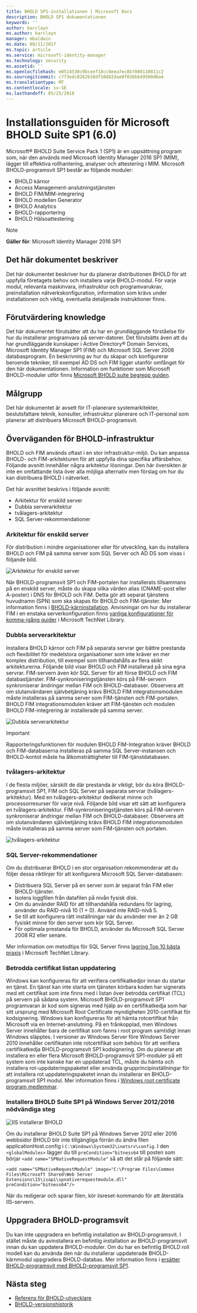 ```yaml
---
title: BHOLD SP1-installationen | Microsoft Docs
description: BHOLD SP1 dokumentationen
keywords: ''
author: barclayn
ms.author: barclayn
manager: mbaldwin
ms.date: 09/11/2017
ms.topic: article
ms.service: microsoft-identity-manager
ms.technology: security
ms.assetid: ''
ms.openlocfilehash: e0514530c9bceef18cc8eea7ec8b7060110811c2
ms.sourcegitcommit: c773edc8262b38df50d82dae0f026bb49500d0a4
ms.translationtype: MT
ms.contentlocale: sv-SE
ms.lasthandoff: 05/25/2018
---
```

# <a name="microsoft-bhold-suite-sp1-60-installation-guide"></a>Installationsguiden för Microsoft BHOLD Suite SP1 (6.0)

Microsoft® BHOLD Suite Service Pack 1 (SP1) är en uppsättning program som, när den används med Microsoft Identity Manager 2016 SP1 (MIM), lägger till effektiva rollhantering, analyser och attestering i MIM. Microsoft BHOLD-programsvit SP1 består av följande moduler:

- BHOLD kärnor
- Access Management-anslutningstjänsten
- BHOLD FIM/MIM-integrering
- BHOLD modellen Generator
- BHOLD Analytics
- BHOLD-rapportering
- BHOLD Hälsoattestering


>[!NOTE]
**Gäller för**: Microsoft Identity Manager 2016 SP1

## <a name="what-this-document-covers"></a>Det här dokumentet beskriver

Det här dokumentet beskriver hur du planerar distributionen BHOLD för att uppfylla företagets behov och installera varje BHOLD-modul. För varje modul, relevanta maskinvara, infrastruktur och programvarukrav, preinstallation nätverkskonfiguration, information som krävs under installationen och viktig, eventuella detaljerade instruktioner finns.

## <a name="pre-requisite-knowledge"></a>Förutvärdering knowledge

Det här dokumentet förutsätter att du har en grundläggande förståelse för hur du installerar programvara på server-datorer. Det förutsätts även att du har grundläggande kunskaper i Active Directory® Domain Services, Microsoft Identity Manager SP1 (FIM) och Microsoft SQL Server 2008 databasprogram. En beskrivning av hur du skapar och konfigurerar beroende tekniker, till exempel AD DS och FIM ligger utanför omfånget för den här dokumentationen. Information om funktioner som Microsoft BHOLD-moduler utför finns [Microsoft BHOLD suite begrepp guiden](https://technet.microsoft.com/library/jj134102(v=ws.10).aspx).

## <a name="audience"></a>Målgrupp

Det här dokumentet är avsett för IT-planerare systemarkitekter, beslutsfattare teknik, konsulter, infrastruktur planerare och IT-personal som planerar att distribuera Microsoft BHOLD-programsvit.

## <a name="bhold-infrastructure-considerations"></a>Överväganden för BHOLD-infrastruktur

BHOLD och FIM används oftast i en stor infrastruktur-miljö. Du kan anpassa BHOLD- och FIM-arkitekturen för att uppfylla dina specifika affärsbehov. Följande avsnitt innehåller några arkitektur lösningar. Den här översikten är inte en omfattande lista över alla möjliga alternativ men förslag om hur du kan distribuera BHOLD i nätverket.
 
Det här avsnittet beskrivs i följande avsnitt:

- Arkitektur för enskild server
- Dubbla serverarkitektur
- tvålagers-arkitektur
- SQL Server-rekommendationer

### <a name="single-server-architecture"></a>Arkitektur för enskild server

För distribution i mindre organisationer eller för utveckling, kan du installera BHOLD och FIM på samma server som SQL Server och AD DS som visas i följande bild.
 
![Arkitektur för enskild server](media/bhold-installation-guide/single.png)

När BHOLD-programsvit SP1 och FIM-portalen har installerats tillsammans på en enskild server, måste du skapa olika värden alias (CNAME-post eller A-poster) i DNS för BHOLD och FIM. Detta gör att separat tjänstens huvudnamn (SPN) som ska skapas för BHOLD och FIM-tjänster. Mer information finns i [BHOLD-kärninstallation](https://technet.microsoft.com/library/jj134095(v=ws.10).aspx).
Anvisningar om hur du installerar FIM i en enstaka serverkonfiguration finns [vanliga konfigurationer för komma-igång guider](https://technet.microsoft.com/library/ff575965.aspx) i Microsoft TechNet Library.

### <a name="dual-server-architecture"></a>Dubbla serverarkitektur

Installera BHOLD kärnor och FIM på separata servrar ger bättre prestanda och flexibilitet för medelstora organisationer som inte kräver en mer komplex distribution, till exempel som tillhandahålls av flera skikt arkitekturerna. Följande bild visar BHOLD och FIM installerad på sina egna servrar. FIM-servern även kör SQL Server för att förse BHOLD och FIM databastjänster. FIM-synkroniseringstjänsten körs på FIM-servern synkroniserar ändringar mellan FIM och BHOLD-databaser. Observera att om slutanvändaren självbetjäning krävs BHOLD FIM integrationsmodulen måste installeras på samma server som FIM-tjänsten och FIM-portalen. BHOLD FIM integrationsmodulen kräver att FIM-tjänsten och modulen BHOLD FIM-integrering är installerade på samma server.

![Dubbla serverarkitektur](media/bhold-installation-guide/dual.png)

>[!IMPORTANT]
Rapporteringsfunktionen för modulen BHOLD FIM-Integration kräver BHOLD och FIM-databaserna installeras på samma SQL Server-instansen och BHOLD-kontot måste ha åtkomsträttigheter till FIM-tjänstdatabasen.

### <a name="two-tier-architecture"></a>tvålagers-arkitektur

I de flesta miljöer, särskilt de där prestanda är viktigt, bör du köra BHOLD-programsvit SP1, FIM och SQL Server på separata servrar (tvålagers-arkitektur). Med en tvålagers-arkitektur dedikerat minne och processorresurser för varje nivå. Följande bild visar ett sätt att konfigurera en tvålagers-arkitektur. FIM-synkroniseringstjänsten körs på FIM-servern synkroniserar ändringar mellan FIM och BHOLD-databaser. Observera att om slutanvändaren självbetjäning krävs BHOLD FIM integrationsmodulen måste installeras på samma server som FIM-tjänsten och portalen.

![tvålagers-arkitektur](media/bhold-installation-guide/two-tier.png)

### <a name="sql-server-recommendations"></a>SQL Server-rekommendationer

Om du distribuerar BHOLD i en stor organisation rekommenderar att du följer dessa riktlinjer för att konfigurera Microsoft SQL Server-databasen:

- Distribuera SQL Server på en server som är separat från FIM eller BHOLD-tjänster.
- Isolera loggfilen från datafilen på nivån fysisk disk.
- Om du använder RAID för att tillhandahålla redundans för lagring, använder du RAID-nivå 10 (1 + 0). Använd inte RAID-nivå 5.
- Se till att konfigurera rätt inställningar när du använder mer än 2 GB fysiskt minne för den server som kör SQL Server.
- För optimala prestanda för BHOLD, använder du Microsoft SQL Server 2008 R2 eller senare.

Mer information om metodtips för SQL Server finns [lagring Top 10 bästa praxis](https://www.microsoft.com/technet/prodtechnol/sql/bestpractice/storage-top-10.mspx) i Microsoft TechNet Library.

### <a name="trusted-certificates-list-update"></a>Betrodda certifikat listan uppdatering

Windows kan konfigureras för att verifiera certifikatkedjor innan du startar en tjänst. En tjänst kan inte starta om tjänsten körbara koden har signerats med ett certifikat som inte finns med i listan över betrodda certifikat (TCL) på servern på sådana system. Microsoft BHOLD-programsvit SP1 programvaran är kod som signeras med hjälp av en certifikatkedja som har sitt ursprung med Microsoft Root Certificate myndigheten 2010-certifikat för kodsignering.
Windows kan konfigureras för att hämta rotcertifikat från Microsoft via en Internet-anslutning. På en frånkopplad, men Windows Server innehåller bara de certifikat som fanns i root program samtidigt innan Windows släpptes. I versioner av Windows Server före Windows Server 2010 innehåller certifikaten inte rotcertifikat som behövs för att verifiera certifikatkedja BHOLD-programsvit SP1 kodsignering. Om du planerar att installera en eller flera Microsoft BHOLD-programsvit SP1-moduler på ett system som inte kanske har en uppdaterad TCL, måste du hämta och installera rot-uppdateringspaketet eller använda grupprincipinställningar för att installera rot uppdateringspaketet innan du installerar en BHOLD-programsvit SP1 modul. Mer information finns i [Windows root certificate program medlemmar](http://support.microsoft.com/kb/931125).

### <a name="installing-bhold-suite-sp1-on-windows-server-20122016-required-step"></a>Installera BHOLD Suite SP1 på Windows Server 2012/2016 nödvändiga steg 

![IIS installerar BHOLD](media/bhold-installation-guide/iis-install-bhold.png)

Om du installerar BHOLD Suite SP1 på Windows Server 2012 eller 2016 webbsidor BHOLD blir inte tillgängliga förrän du ändra filen applicationHost.config i ```C:\Windows\System32\inetsrv\config```. I den ```<globalModules>``` lägger du till ```preCondition="bitness64``` till posten som börjar ```<add name="SPNativeRequestModule"``` så att det står på följande sätt:

```<add name="SPNativeRequestModule" image="C:\Program Files\Common Files\Microsoft Shared\Web Server Extensions\15\isapi\spnativerequestmodule.dll" preCondition="bitness64"/>```

När du redigerar och sparar filen, kör iisreset-kommando för att återställa IIS-servern.


## <a name="upgrading-bhold-suite"></a>Uppgradera BHOLD-programsvit

Du kan inte uppgradera en befintlig installation av BHOLD-programsvit. I stället måste du avinstallera en befintlig installation av BHOLD-programsvit innan du kan uppdatera BHOLD-moduler. Om du har en befintlig BHOLD roll modell kan du använda den när du installerar uppdaterade BHOLD-kärnmodul uppgradera BHOLD-databas. Mer information finns i [ersätter BHOLD-programsvit med BHOLD-programsvit SP1](https://technet.microsoft.com/library/jj874043(v=ws.10).aspx).


## <a name="next-steps"></a>Nästa steg

- [Referens för BHOLD-utvecklare](../reference/mim2016-bhold-developer-reference.md)
- [BHOLD-versionshistorik](../reference/version-bhold-history.md)
